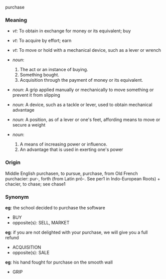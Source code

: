 purchase
### Meaning
+ _vt_: To obtain in exchange for money or its equivalent; buy
+ _vt_: To acquire by effort; earn
+ _vt_: To move or hold with a mechanical device, such as a lever or wrench

+ _noun_:
   1. The act or an instance of buying.
   2. Something bought.
   3. Acquisition through the payment of money or its equivalent.
+ _noun_: A grip applied manually or mechanically to move something or prevent it from slipping
+ _noun_: A device, such as a tackle or lever, used to obtain mechanical advantage
+ _noun_: A position, as of a lever or one's feet, affording means to move or secure a weight
+ _noun_:
   1. A means of increasing power or influence.
   2. An advantage that is used in exerting one's power

### Origin

Middle English purchasen, to pursue, purchase, from Old French purchacier: pur-, forth (from Latin prō-. See per1 in Indo-European Roots) + chacier, to chase; see chase1

### Synonym

__eg__: the school decided to purchase the software

+ BUY
+ opposite(s): SELL, MARKET

__eg__: if you are not delighted with your purchase, we will give you a full refund

+ ACQUISITION
+ opposite(s): SALE

__eg__: his hand fought for purchase on the smooth wall

+ GRIP


